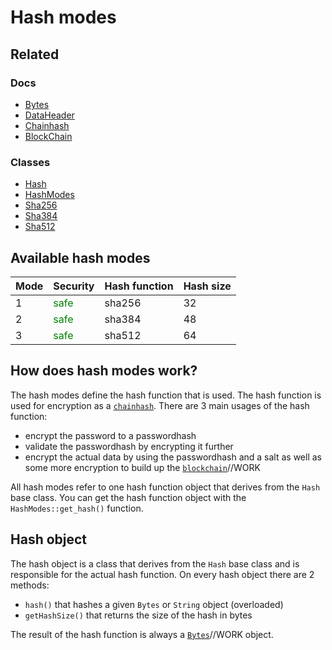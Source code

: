 # Hash modes
## Related
### Docs
- [Bytes](/docs/bytes.md)
- [DataHeader](/docs/dataheader.md)
- [Chainhash](/docs/chainhash_modes.md)
- [BlockChain](/docs/blockchain.md)
### Classes
- [Hash](/include/hash.h)
- [HashModes](/include/hash_mode.h)
- [Sha256](/include/sha256.h)
- [Sha384](/include/sha384.h)
- [Sha512](/include/sha512.h)

## Available hash modes
|Mode|Security|Hash function|Hash size|
|---|---|---|---|
|1|<span style="color:green">safe</span>|sha256|32|
|2|<span style="color:green">safe</span>|sha384|48|
|3|<span style="color:green">safe</span>|sha512|64|

## How does hash modes work?
The hash modes define the hash function that is used.
The hash function is used for encryption as a [`chainhash`](chainhash_modes.md#usage).
There are 3 main usages of the hash function:
- encrypt the password to a passwordhash
- validate the passwordhash by encrypting it further
- encrypt the actual data by using the passwordhash and a salt as well as some more encryption to build up the [`blockchain`](blockchain.md)//WORK

All hash modes refer to one hash function object that derives from the `Hash` base class.
You can get the hash function object with the `HashModes::get_hash()` function.

## Hash object
The hash object is a class that derives from the `Hash` base class and is responsible for the actual hash function.
On every hash object there are 2 methods:
- `hash()` that hashes a given `Bytes` or `String` object (overloaded)
- `getHashSize()` that returns the size of the hash in bytes

The result of the hash function is always a [`Bytes`](bytes.md)//WORK object.